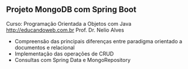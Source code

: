 ## Projeto MongoDB com Spring Boot

Curso: Programação Orientada a Objetos com Java
http://educandoweb.com.br
Prof. Dr. Nelio Alves

* Compreensão das principais diferenças entre paradigma orientado a documentos e relacional
* Implementação das operações de CRUD
* Consultas com Spring Data e MongoRepository
